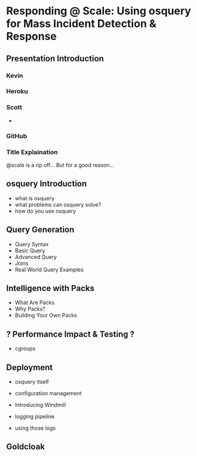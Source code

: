 # Responding @ Scale: Using osquery for Mass Incident Detection & Response

## Presentation Introduction
### Kevin
### Heroku
### Scott
-
### GitHub



### Title Explaination
@scale is a rip off... But for a good reason...

## osquery Introduction
- what is osquery
- what problems can osquery solve?
- how do you use osquery

## Query Generation
- Query Syntax
- Basic Query
- Advanced Query
- Joins
- Real World Query Examples

## Intelligence with Packs
- What Are Packs
- Why Packs?
- Building Your Own Packs

## ? Performance Impact & Testing ?
- cgroups

## Deployment
- osquery itself
- configuration management
- Introducing Windmill

- logging pipeline
- using those logs


## Goldcloak
